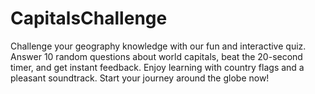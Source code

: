 # CapitalsChallenge
Challenge your geography knowledge with our fun and interactive quiz. Answer 10 random questions about world capitals, beat the 20-second timer, and get instant feedback. Enjoy learning with country flags and a pleasant soundtrack. Start your journey around the globe now!
